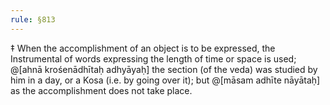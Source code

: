 ```yaml
---
rule: §813
---
```


‡ When the accomplishment of an object is to be expressed, the Instrumental of words expressing the length of time or space is used; @[ahnā krośenādhītaḥ adhyāyaḥ] the section (of the veda) was studied by him in a day, or a Kosa (i.e. by going over it); but @[māsam adhīte nāyātaḥ] as the accomplishment does not take place.